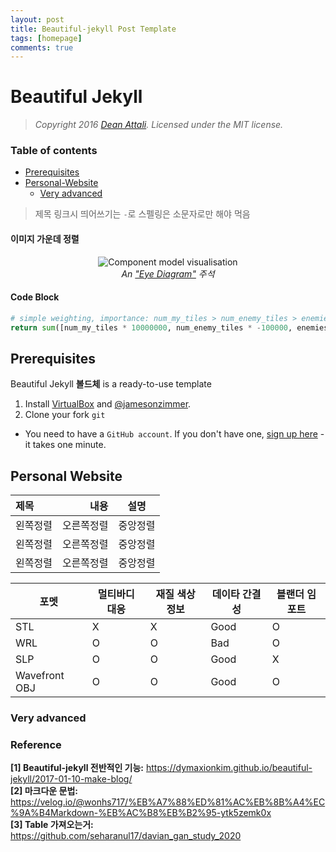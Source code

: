 ```yaml
---
layout: post
title: Beautiful-jekyll Post Template
tags: [homepage]
comments: true
---
```

# Beautiful Jekyll
> *Copyright 2016 [Dean Attali](http://deanattali.com). Licensed under the MIT license.*

### Table of contents
- [Prerequisites](#prerequisites)
- [Personal-Website](#personal-website)
  - [Very advanced](#very-advanced)

> 제목 링크시 띄어쓰기는 `-`로 스펠링은 소문자로만 해야 먹음

#### 이미지 가운데 정렬
<center>
<img src="/assets/img/avatar-icon.png" alt="Component model visualisation">
<br>
<em>An <a href="https://github.com/ouzor/eyediagram">"Eye Diagram"</a> 주석 </em>
</center>

#### Code Block
```python
# simple weighting, importance: num_my_tiles > num_enemy_tiles > enemies_dist
return sum([num_my_tiles * 10000000, num_enemy_tiles * -100000, enemies_dist])
```

## Prerequisites
Beautiful Jekyll **볼드체** is a ready-to-use template

1. Install [VirtualBox](http://virtualbox.org) and [@jamesonzimmer](https://github.com/jamesonzimmer).
2. Clone your fork `git`

- You need to have a `GitHub account`. If you don't have one, [sign up here](https://github.com/join) - it takes one minute.

## Personal Website
  
|제목|내용|설명|
|:---|---:|:---:|
|왼쪽정렬|오른쪽정렬|중앙정렬|
|왼쪽정렬|오른쪽정렬|중앙정렬|
|왼쪽정렬|오른쪽정렬|중앙정렬|

|포멧         |멀티바디 대응  |재질 색상 정보|데이타 간결성|블랜더 임포트|
|-------------|---------------|--------------|-------------|-------------|
|STL          |X              |X             |Good         |O            |
|WRL          |O              |O             |Bad          |O            |
|SLP          |O              |O             |Good         |X            |
|Wavefront OBJ|O              |O             |Good         |O            |

### Very advanced

### Reference  
**[1] Beautiful-jekyll 전반적인 기능:** https://dymaxionkim.github.io/beautiful-jekyll/2017-01-10-make-blog/  
**[2] 마크다운 문법:** https://velog.io/@wonhs717/%EB%A7%88%ED%81%AC%EB%8B%A4%EC%9A%B4Markdown-%EB%AC%B8%EB%B2%95-ytk5zemk0x  
**[3] Table 가져오는거:** https://github.com/seharanul17/davian_gan_study_2020 

